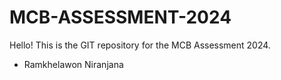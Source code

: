 # MCB-ASSESSMENT-2024

Hello!
This is the GIT repository for the MCB Assessment 2024.

- Ramkhelawon Niranjana
